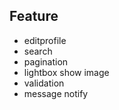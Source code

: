 

## Feature

- editprofile
- search
- pagination
- lightbox show image
- validation
- message notify
